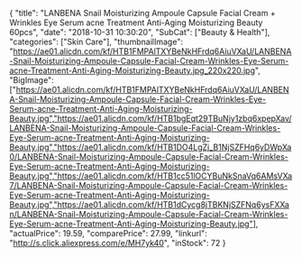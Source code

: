 {
	"title": "LANBENA Snail Moisturizing Ampoule Capsule Facial Cream + Wrinkles Eye Serum acne Treatment Anti-Aging Moisturizing Beauty 60pcs",
	"date": "2018-10-31 10:30:20",
	"SubCat": ["Beauty & Health"],
	"categories": ["Skin Care"],
	"thumbnailImage": "https://ae01.alicdn.com/kf/HTB1FMPAlTXYBeNkHFrdq6AiuVXaU/LANBENA-Snail-Moisturizing-Ampoule-Capsule-Facial-Cream-Wrinkles-Eye-Serum-acne-Treatment-Anti-Aging-Moisturizing-Beauty.jpg_220x220.jpg",
	"BigImage": ["https://ae01.alicdn.com/kf/HTB1FMPAlTXYBeNkHFrdq6AiuVXaU/LANBENA-Snail-Moisturizing-Ampoule-Capsule-Facial-Cream-Wrinkles-Eye-Serum-acne-Treatment-Anti-Aging-Moisturizing-Beauty.jpg","https://ae01.alicdn.com/kf/HTB1bgEqt29TBuNjy1zbq6xpepXav/LANBENA-Snail-Moisturizing-Ampoule-Capsule-Facial-Cream-Wrinkles-Eye-Serum-acne-Treatment-Anti-Aging-Moisturizing-Beauty.jpg","https://ae01.alicdn.com/kf/HTB1DO4LgZj_B1NjSZFHq6yDWpXa0/LANBENA-Snail-Moisturizing-Ampoule-Capsule-Facial-Cream-Wrinkles-Eye-Serum-acne-Treatment-Anti-Aging-Moisturizing-Beauty.jpg","https://ae01.alicdn.com/kf/HTB1cc51lOCYBuNkSnaVq6AMsVXa7/LANBENA-Snail-Moisturizing-Ampoule-Capsule-Facial-Cream-Wrinkles-Eye-Serum-acne-Treatment-Anti-Aging-Moisturizing-Beauty.jpg","https://ae01.alicdn.com/kf/HTB1dCycg8jTBKNjSZFNq6ysFXXan/LANBENA-Snail-Moisturizing-Ampoule-Capsule-Facial-Cream-Wrinkles-Eye-Serum-acne-Treatment-Anti-Aging-Moisturizing-Beauty.jpg"],
	"actualPrice": 19.59,
	"comparePrice": 27.99,
	"linkurl": "http://s.click.aliexpress.com/e/MH7yk40",
	"inStock": 72
}
